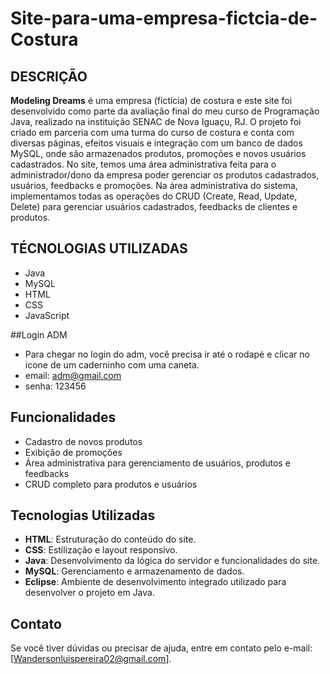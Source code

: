 # Site-para-uma-empresa-fictcia-de-Costura

## DESCRIÇÃO
**Modeling Dreams** é uma empresa (fictícia) de costura e este site foi desenvolvido como parte da avaliação final do meu curso de Programação Java, realizado na instituição SENAC de Nova Iguaçu, RJ. O projeto foi criado em parceria com uma turma do curso de costura e conta com diversas páginas, efeitos visuais e integração com um banco de dados MySQL, onde são armazenados produtos, promoções e novos usuários cadastrados. No site, temos uma área administrativa feita para o administrador/dono da empresa poder gerenciar os produtos cadastrados, usuários, feedbacks e promoções. Na área administrativa do sistema, implementamos todas as operações do CRUD (Create, Read, Update, Delete) para gerenciar usuários cadastrados, feedbacks de clientes e produtos.

## TÉCNOLOGIAS UTILIZADAS
- Java
- MySQL
- HTML
- CSS
- JavaScript

##Login ADM
- Para chegar no login do adm, você precisa ir até o rodapé e clicar no icone de um caderninho com uma caneta.
- email: adm@gmail.com
- senha: 123456

## Funcionalidades
- Cadastro de novos produtos
- Exibição de promoções
- Área administrativa para gerenciamento de usuários, produtos e feedbacks
- CRUD completo para produtos e usuários

## Tecnologias Utilizadas
- **HTML**: Estruturação do conteúdo do site.
- **CSS**: Estilização e layout responsivo.
- **Java**: Desenvolvimento da lógica do servidor e funcionalidades do site.
- **MySQL**: Gerenciamento e armazenamento de dados.
- **Eclipse**: Ambiente de desenvolvimento integrado utilizado para desenvolver o projeto em Java.

## Contato

Se você tiver dúvidas ou precisar de ajuda, entre em contato pelo e-mail: [Wandersonluispereira02@gmail.com].

